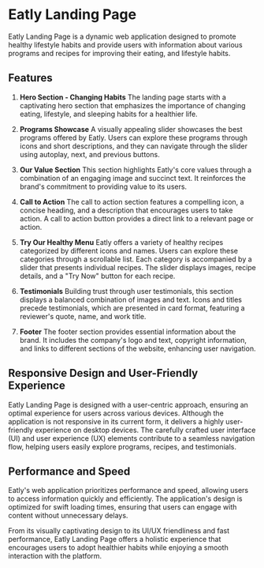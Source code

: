 # Eatly Landing Page

Eatly Landing Page is a dynamic web application designed to promote healthy lifestyle habits and provide users with information about various programs and recipes for improving their eating, and lifestyle habits.

## Features

1. **Hero Section - Changing Habits**
   The landing page starts with a captivating hero section that emphasizes the importance of changing eating, lifestyle, and sleeping habits for a healthier life.

2. **Programs Showcase**
   A visually appealing slider showcases the best programs offered by Eatly. Users can explore these programs through icons and short descriptions, and they can navigate through the slider using autoplay, next, and previous buttons.

3. **Our Value Section**
   This section highlights Eatly's core values through a combination of an engaging image and succinct text. It reinforces the brand's commitment to providing value to its users.

4. **Call to Action**
   The call to action section features a compelling icon, a concise heading, and a description that encourages users to take action. A call to action button provides a direct link to a relevant page or action.

5. **Try Our Healthy Menu**
   Eatly offers a variety of healthy recipes categorized by different icons and names. Users can explore these categories through a scrollable list. Each category is accompanied by a slider that presents individual recipes. The slider displays images, recipe details, and a "Try Now" button for each recipe.

6. **Testimonials**
   Building trust through user testimonials, this section displays a balanced combination of images and text. Icons and titles precede testimonials, which are presented in card format, featuring a reviewer's quote, name, and work title.

7. **Footer**
   The footer section provides essential information about the brand. It includes the company's logo and text, copyright information, and links to different sections of the website, enhancing user navigation.

## Responsive Design and User-Friendly Experience

Eatly Landing Page is designed with a user-centric approach, ensuring an optimal experience for users across various devices. Although the application is not responsive in its current form, it delivers a highly user-friendly experience on desktop devices. The carefully crafted user interface (UI) and user experience (UX) elements contribute to a seamless navigation flow, helping users easily explore programs, recipes, and testimonials.

## Performance and Speed

Eatly's web application prioritizes performance and speed, allowing users to access information quickly and efficiently. The application's design is optimized for swift loading times, ensuring that users can engage with content without unnecessary delays.

From its visually captivating design to its UI/UX friendliness and fast performance, Eatly Landing Page offers a holistic experience that encourages users to adopt healthier habits while enjoying a smooth interaction with the platform.